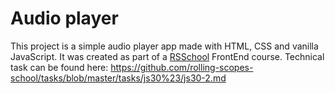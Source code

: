 # Audio player
This project is a simple audio player app made with HTML, CSS and vanilla JavaScript. It was created as part of a [RSSchool](https://rs.school/) FrontEnd course. Technical task can be found here: https://github.com/rolling-scopes-school/tasks/blob/master/tasks/js30%23/js30-2.md
